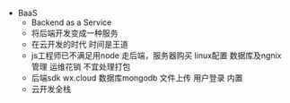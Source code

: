 - BaaS
  + Backend as a Service
  + 将后端开发变成一种服务
  + 在云开发的时代 时间是王道
  + js工程师已不满足用node 走后端，服务器购买 linux配置 数据库及ngnix管理 运维花销 不宜处理打包
  + 后端sdk wx.cloud 数据库mongodb 文件上传 用户登录 内置
  + 云开发全栈